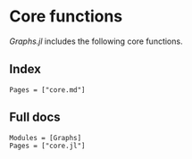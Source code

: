 # Core functions

_Graphs.jl_ includes the following core functions.

## Index

```@index
Pages = ["core.md"]
```

## Full docs

```@autodocs
Modules = [Graphs]
Pages = ["core.jl"]

```
